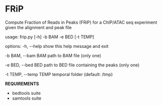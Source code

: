 # FRiP

Compute Fraction of Reads in Peaks (FRiP) for a ChIP/ATAC seq experiment given the alignment and peak file


usage: frip.py [-h] -b BAM -e BED [-t TEMP]

options:
-h, --help            show this help message and exit

-b BAM, --bam BAM     path to BAM file (only one)

-e BED, --bed BED     path to BED file containing the peaks (only one)

-t TEMP, --temp TEMP  temporal folder (default: /tmp)


__REQUIREMENTS__
- bedtools suite
- samtools suite
